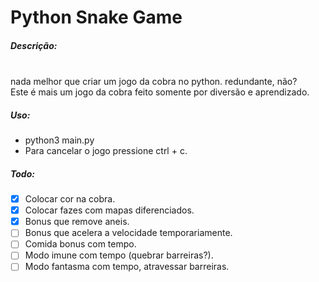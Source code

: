 # Python Snake Game


##### Descrição:
\
nada melhor que criar um jogo da cobra no python. redundante, não?\
Este é mais um jogo da cobra feito somente por diversão e aprendizado.

##### Uso:

  - python3 main.py
  - Para cancelar o jogo pressione ctrl + c.

##### Todo:

  - [x] Colocar cor na cobra.
  - [x] Colocar fazes com mapas diferenciados.
  - [x] Bonus que remove aneis.
  - [ ] Bonus que acelera a velocidade temporariamente.
  - [ ] Comida bonus com tempo.
  - [ ] Modo imune com tempo (quebrar barreiras?).
  - [ ] Modo fantasma com tempo, atravessar barreiras.
